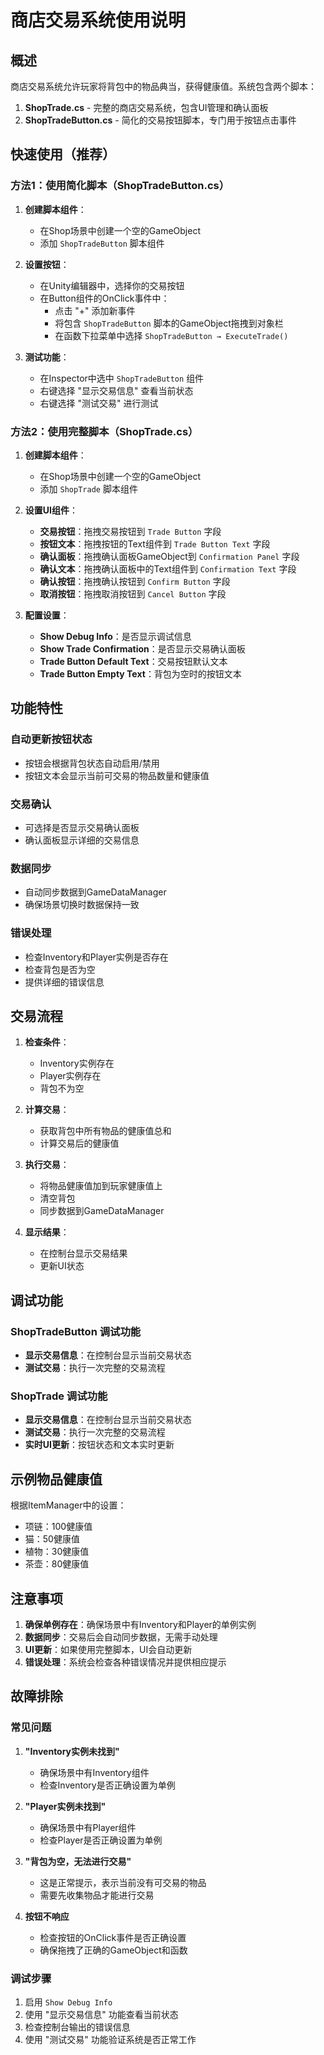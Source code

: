# 商店交易系统使用说明

## 概述

商店交易系统允许玩家将背包中的物品典当，获得健康值。系统包含两个脚本：

1. **ShopTrade.cs** - 完整的商店交易系统，包含UI管理和确认面板
2. **ShopTradeButton.cs** - 简化的交易按钮脚本，专门用于按钮点击事件

## 快速使用（推荐）

### 方法1：使用简化脚本（ShopTradeButton.cs）

1. **创建脚本组件**：
   - 在Shop场景中创建一个空的GameObject
   - 添加 `ShopTradeButton` 脚本组件

2. **设置按钮**：
   - 在Unity编辑器中，选择你的交易按钮
   - 在Button组件的OnClick事件中：
     - 点击 "+" 添加新事件
     - 将包含 `ShopTradeButton` 脚本的GameObject拖拽到对象栏
     - 在函数下拉菜单中选择 `ShopTradeButton → ExecuteTrade()`

3. **测试功能**：
   - 在Inspector中选中 `ShopTradeButton` 组件
   - 右键选择 "显示交易信息" 查看当前状态
   - 右键选择 "测试交易" 进行测试

### 方法2：使用完整脚本（ShopTrade.cs）

1. **创建脚本组件**：
   - 在Shop场景中创建一个空的GameObject
   - 添加 `ShopTrade` 脚本组件

2. **设置UI组件**：
   - **交易按钮**：拖拽交易按钮到 `Trade Button` 字段
   - **按钮文本**：拖拽按钮的Text组件到 `Trade Button Text` 字段
   - **确认面板**：拖拽确认面板GameObject到 `Confirmation Panel` 字段
   - **确认文本**：拖拽确认面板中的Text组件到 `Confirmation Text` 字段
   - **确认按钮**：拖拽确认按钮到 `Confirm Button` 字段
   - **取消按钮**：拖拽取消按钮到 `Cancel Button` 字段

3. **配置设置**：
   - **Show Debug Info**：是否显示调试信息
   - **Show Trade Confirmation**：是否显示交易确认面板
   - **Trade Button Default Text**：交易按钮默认文本
   - **Trade Button Empty Text**：背包为空时的按钮文本

## 功能特性

### 自动更新按钮状态
- 按钮会根据背包状态自动启用/禁用
- 按钮文本会显示当前可交易的物品数量和健康值

### 交易确认
- 可选择是否显示交易确认面板
- 确认面板显示详细的交易信息

### 数据同步
- 自动同步数据到GameDataManager
- 确保场景切换时数据保持一致

### 错误处理
- 检查Inventory和Player实例是否存在
- 检查背包是否为空
- 提供详细的错误信息

## 交易流程

1. **检查条件**：
   - Inventory实例存在
   - Player实例存在
   - 背包不为空

2. **计算交易**：
   - 获取背包中所有物品的健康值总和
   - 计算交易后的健康值

3. **执行交易**：
   - 将物品健康值加到玩家健康值上
   - 清空背包
   - 同步数据到GameDataManager

4. **显示结果**：
   - 在控制台显示交易结果
   - 更新UI状态

## 调试功能

### ShopTradeButton 调试功能
- **显示交易信息**：在控制台显示当前交易状态
- **测试交易**：执行一次完整的交易流程

### ShopTrade 调试功能
- **显示交易信息**：在控制台显示当前交易状态
- **测试交易**：执行一次完整的交易流程
- **实时UI更新**：按钮状态和文本实时更新

## 示例物品健康值

根据ItemManager中的设置：
- 项链：100健康值
- 猫：50健康值
- 植物：30健康值
- 茶壶：80健康值

## 注意事项

1. **确保单例存在**：确保场景中有Inventory和Player的单例实例
2. **数据同步**：交易后会自动同步数据，无需手动处理
3. **UI更新**：如果使用完整脚本，UI会自动更新
4. **错误处理**：系统会检查各种错误情况并提供相应提示

## 故障排除

### 常见问题

1. **"Inventory实例未找到"**
   - 确保场景中有Inventory组件
   - 检查Inventory是否正确设置为单例

2. **"Player实例未找到"**
   - 确保场景中有Player组件
   - 检查Player是否正确设置为单例

3. **"背包为空，无法进行交易"**
   - 这是正常提示，表示当前没有可交易的物品
   - 需要先收集物品才能进行交易

4. **按钮不响应**
   - 检查按钮的OnClick事件是否正确设置
   - 确保拖拽了正确的GameObject和函数

### 调试步骤

1. 启用 `Show Debug Info`
2. 使用 "显示交易信息" 功能查看当前状态
3. 检查控制台输出的错误信息
4. 使用 "测试交易" 功能验证系统是否正常工作 